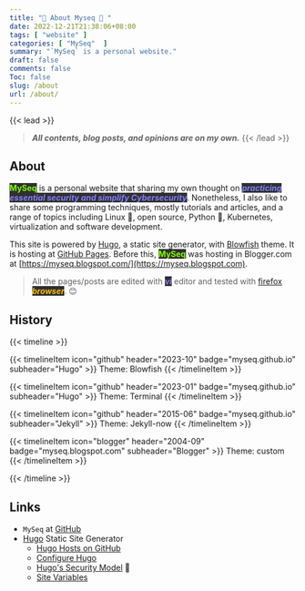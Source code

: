 ```yaml
---
title: "🐝 About Myseq 🐜 "
date: 2022-12-21T21:38:06+08:00
tags: [ "website" ]
categories: [ "MySeq"  ]
summary: "`MySeq` is a personal website."
draft: false
comments: false
Toc: false
slug: /about
url: /about/
---
```

{{< lead >}}
> ***All contents, blog posts, and opinions are on my own.***
{{< /lead >}}

## About
<!-- 🐛🐜🐞🐝  t-rex :  🦖 --> 
<!-- "simplifycybersecurity", "myseq", "🐛", "🐜", "🐞", "🐝" ]  -->
<b><mark style="color:#7FFF00;background:#303030">MySeq</mark></b> is a personal website that sharing my own thought on <i><b><mark style="color:#8080FF;background:#303030">practicing essential security and simplify Cybersecurity</mark></b></i>. 
Nonetheless, I also like to share some programming techniques, mostly tutorials and articles, and a range of topics including Linux :penguin:, open source, Python :bug:, Kubernetes, virtualization and software development. 

This site is powered by [Hugo](https://gohugo.io), a static site generator, with [Blowfish](https://github.com/nunocoracao/blowfish) theme. It is hosting at [GitHub Pages](https://myseq.github.io/).
Before this, <b><mark style="color:#7FFF00;background:#303030">MySeq</mark></b> was hosting in Blogger.com at [https://myseq.blogspot.com/](https://myseq.blogspot.com). 

> All the pages/posts are edited with <i><b><mark style="color:#8080FF;background:#303030">vi</mark></b></i> editor and tested with [firefox](/firefox/) <i><b><mark style="color:#FFBF00;background:#303030">browser</mark></b></i>. 😊 

## History 


{{< timeline >}}

{{< timelineItem icon="github" header="2023-10" badge="myseq.github.io" subheader="Hugo" >}}
Theme: Blowfish
{{< /timelineItem >}}

{{< timelineItem icon="github" header="2023-01" badge="myseq.github.io" subheader="Hugo" >}}
Theme: Terminal
{{< /timelineItem >}}

{{< timelineItem icon="github" header="2015-06" badge="myseq.github.io" subheader="Jekyll" >}}
Theme: Jekyll-now
{{< /timelineItem >}}

{{< timelineItem icon="blogger" header="2004-09" badge="myseq.blogspot.com" subheader="Blogger" >}}
Theme: custom
{{< /timelineItem >}}

{{< /timeline >}}

## Links

 * `MySeq` at [GitHub](https://github.com/myseq/) 
 * [Hugo](https://gohugo.io) Static Site Generator
     * [Hugo Hosts on GitHub](https://gohugo.io/hosting-and-deployment/hosting-on-github/)
     * [Configure Hugo](https://gohugo.io/getting-started/configuration/)
     * [Hugo's Security Model](https://gohugo.io/about/security-model/) 🔐
     * [Site Variables](https://gohugo.io/variables/site/)
    
